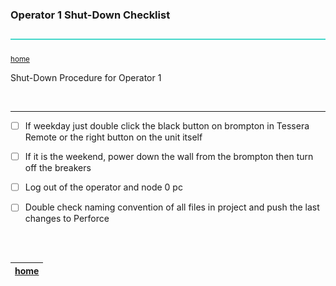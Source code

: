 ### Operator 1 Shut-Down Checklist

![line3](../images/line3.png)

<sub>[home](../README.md#user-content-gms2-background-tiles--sprites---table-of-contents)</sub>

Shut-Down Procedure for Operator 1

<br>

---

- [ ] If weekday just double click the black button on brompton in Tessera Remote or the right button on the unit itself

- [ ] If it is the weekend, power down the wall from the brompton then turn off the breakers

- [ ] Log out of the operator and node 0 pc

- [ ] Double check naming convention of all files in project and push the last changes to Perforce

<br><br>

| [home](../README.md#user-content-gms2-background-tiles--sprites---table-of-contents) | 
|---|

